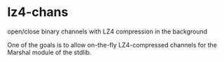 # lz4-chans
open/close binary channels with LZ4 compression in the background

One of the goals is to allow on-the-fly LZ4-compressed channels for the
Marshal module of the stdlib.
